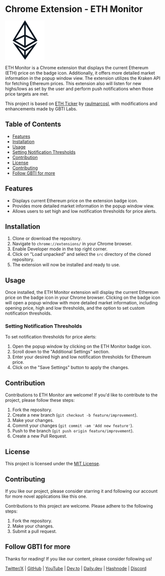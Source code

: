 # Chrome Extension - ETH Monitor

![ETH Monitor Logo](icons/icon@128.png)

ETH Monitor is a Chrome extension that displays the current Ethereum (ETH) price on the badge icon. Additionally, it offers more detailed market information in the popup window view. The extension utilizes the Kraken API for fetching Ethereum prices. This extension also will listen for new highs/lows as set by the user and perform push notifications when those price targets are met. 

This project is based on [ETH Ticker](https://github.com/raulmarcosl/eth-ticker) by [raulmarcosl](https://github.com/raulmarcosl), with modifications and enhancements made by GBTI Labs.

## Table of Contents

- [Features](#features)
- [Installation](#installation)
- [Usage](#usage)
- [Setting Notification Thresholds](#setting-notification-thresholds)
- [Contribution](#contribution)
- [License](#license)
- [Contributing](#contributing)
- [Follow GBTI for more](#follow-gbti-for-more)

## Features

- Displays current Ethereum price on the extension badge icon.
- Provides more detailed market information in the popup window view.
- Allows users to set high and low notification thresholds for price alerts.

## Installation

1. Clone or download the repository.
2. Navigate to `chrome://extensions/` in your Chrome browser.
3. Enable Developer mode in the top right corner.
4. Click on "Load unpacked" and select the `src` directory of the cloned repository.
5. The extension will now be installed and ready to use.

## Usage

Once installed, the ETH Monitor extension will display the current Ethereum price on the badge icon in your Chrome browser. Clicking on the badge icon will open a popup window with more detailed market information, including opening price, high and low thresholds, and the option to set custom notification thresholds.

### Setting Notification Thresholds

To set notification thresholds for price alerts:
1. Open the popup window by clicking on the ETH Monitor badge icon.
2. Scroll down to the "Additional Settings" section.
3. Enter your desired high and low notification thresholds for Ethereum price.
4. Click on the "Save Settings" button to apply the changes.

## Contribution

Contributions to ETH Monitor are welcome! If you'd like to contribute to the project, please follow these steps:

1. Fork the repository.
2. Create a new branch (`git checkout -b feature/improvement`).
3. Make your changes.
4. Commit your changes (`git commit -am 'Add new feature'`).
5. Push to the branch (`git push origin feature/improvement`).
6. Create a new Pull Request.

## License

This project is licensed under the [MIT License](LICENSE).

## Contributing

If you like our project, please consider starring it and following our account for more novel applications like this one.

Contributions to this project are welcome. Please adhere to the following steps:
1. Fork the repository.
2. Make your changes.
3. Submit a pull request.

## Follow GBTI for more

Thanks for reading! If you like our content, please consider following us!

[Twitter/X](https://twitter.com/gbtilabs) | [GitHub](https://github.com/gbti-labs) | [YouTube](https://www.youtube.com/channel/UCh4FjB6r4oWQW-QFiwqv-UA) | [Dev.to](https://dev.to/gbti) | [Daily.dev](https://dly.to/zfCriM6JfRF) | [Hashnode](https://gbti.hashnode.dev/) | [Discord](https://gbti.io)
